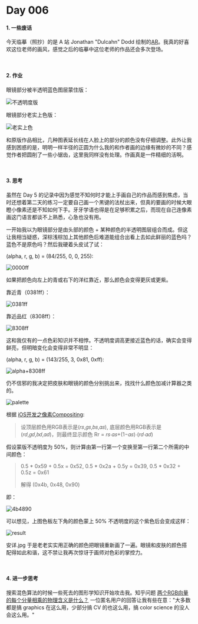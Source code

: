 # Day 006

#### 1. 一些废话 

今天临摹（照抄）的是 A 站 Jonathan "Dulcahn" Dodd 绘制的[AR](https://www.artstation.com/artwork/KO5kKr)。我真的好喜欢这位老师的画风，感觉之后的临摹中这位老师的作品还会多次登场。

<br>

#### 2. 作业

眼镜部分被半透明蓝色图层蒙住版：

![不透明度版](../images/20230205/Sprite-0001.png)

眼镜部分老实上色版：

![老实上色](../images/20230205/Sprite-0002.png)

和原版作品相比，几种图表延长线在人脸上的部分的颜色没有仔细调整。此外让我感到困惑的是，明明一样半径的正圆为什么我的和作者画的边缘有微妙的不同？感觉作者把圆削了一些小锯齿，这里我同样没有处理。作画真是一件精细的活啊。

<br>

#### 3. 思考

虽然在 Day 5 的记录中因为感觉不知何时才能上手画自己的作品而感到焦虑，当时还想着第二天的练习一定要自己画一个黑键的法杖出来，但真的要画的时候大眼瞪小像素还是不知如何下手。牙牙学语也得是在足够积累之后，而现在自己连像素画这门语言都谈不上熟悉，心急也没有用。

一开始我以为眼镜部分是由头部的颜色 + 某种颜色的半透明图层组合而成。但这让我相当疑惑，深棕浅棕加上其他颜色后难道能组合出看上去如此鲜丽的蓝色吗？蓝色不是原色吗？然后我硬着头皮试了试：

(alpha, r, g, b) = (84/255, 0, 0, 255):

![0000ff](../images/20230205/Sprite-0003.png)

如果把颜色向左上的青或右下的洋红靠近，那么颜色会变得更灰或更紫。

靠近青（0381ff）：

![0381ff](../images/20230205/Sprite-0004.png)

靠近品红（8308ff）：

![8308ff](../images/20230205/Sprite-0005.png)

这和我仅有的一点色彩知识并不相悖。不透明度调高更接近蓝色的话，确实会变得鲜亮，但明暗变化会变得非常不明显：

(alpha, r, g, b) = (143/255, 3, 0x81, 0xff):

![alpha+8308ff](../images/20230205/Sprite-0006.png)

仍不信邪的我决定把皮肤和眼镜的颜色分别挑出来，找找什么颜色加减计算器之类的。

![palette](../images/20230205/palette.png)

根据 [iOS开发之像素Compositing](https://www.cnblogs.com/huahuahu/p/iOS-kai-fa-zhi-xiang-suCompositing.html):

> 设顶层颜色用RGB表示是(𝑟𝑠,𝑔𝑠,𝑏𝑠,𝛼𝑠), 底层颜色用RGB表示是(𝑟𝑑,𝑔𝑑,𝑏𝑑,𝛼𝑑)，则最终显示颜色 Rr = 𝑟𝑠⋅𝛼𝑠+(1−𝛼𝑠)⋅(𝑟𝑑⋅𝛼𝑑)

假设蒙版不透明度为 50%，则计算由第一行第一个变换至第一行第二个所需的中间颜色：

> 0.5 * 0x59 + 0.5x = 0x52, 0.5 * 0x2a + 0.5y = 0x39, 0.5 * 0x32 + 0.5z = 0x61
> 
> 解得 (0x4b, 0x48, 0x90)

即：

![4b4890](../images/20230205/4b4890.png)

可以想见，上图色板左下角的颜色蒙上 50% 不透明度的这个紫色后会变成这样：

![result](../images/20230205/result.png)

安详.jpg 于是老老实实用正确的颜色把眼镜重新画了一遍。眼镜和皮肤的颜色搭配得如此和谐，这不禁让我再次惊讶于画师对色彩的掌控力。

<br>

#### 4. 进一步思考

搜索混色算法的时候一些死去的图形学知识开始攻击我。知乎问题 [两个RGB向量的每个分量相乘的物理含义是什么？](https://www.zhihu.com/question/312214132) 一位匿名用户的回答让我有些在意："大多数都是搞 graphics 在这么用，少部分搞 CV 的也这么用，搞 color science 的没人会这么用。"

